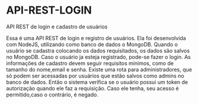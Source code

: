 # API-REST-LOGIN
API REST de login e cadastro de usuários 


Essa é uma API REST de login e registro de usuários. Ela foi desenvolvida com NodeJS, utilizando como banco de dados o MongoDB. Quando o usuário se cadastra colocando os dados requisitados,
os dados são salvos no MongoDB. Caso o usuário ja esteja registrado, pode-se fazer o login. As informações de cadastro devem seguir requisitos mínimos, como de tamanho do nome,email e senha.
Existe uma rota para administradores, que só podem ser acessadas por usuários que estão salvos como admins no banco de dados. Então o sistema verifica se o usuário possui um token de autorização 
quando ele faz a requisição. Caso ele tenha, seu acesso é permitido,caso o contrário, é negado.
